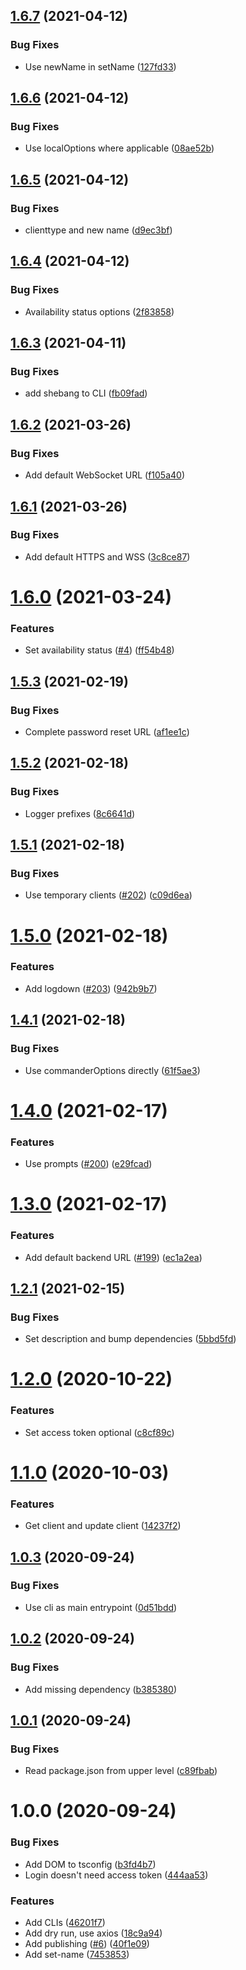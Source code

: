 ## [1.6.7](https://github.com/ffflorian/wire-cli/compare/v1.6.6...v1.6.7) (2021-04-12)


### Bug Fixes

* Use newName in setName ([127fd33](https://github.com/ffflorian/wire-cli/commit/127fd335bcda277247303acbbf7312b5268d381c))

## [1.6.6](https://github.com/ffflorian/wire-cli/compare/v1.6.5...v1.6.6) (2021-04-12)


### Bug Fixes

* Use localOptions where applicable ([08ae52b](https://github.com/ffflorian/wire-cli/commit/08ae52bb490ed3dc2ad4140142811575662288b5))

## [1.6.5](https://github.com/ffflorian/wire-cli/compare/v1.6.4...v1.6.5) (2021-04-12)


### Bug Fixes

* clienttype and new name ([d9ec3bf](https://github.com/ffflorian/wire-cli/commit/d9ec3bf98242d7ee61255f6f5acfcf3e581ab1d2))

## [1.6.4](https://github.com/ffflorian/wire-cli/compare/v1.6.3...v1.6.4) (2021-04-12)


### Bug Fixes

* Availability status options ([2f83858](https://github.com/ffflorian/wire-cli/commit/2f8385861e359c407c623fd86286d649d9c9bb19))

## [1.6.3](https://github.com/ffflorian/wire-cli/compare/v1.6.2...v1.6.3) (2021-04-11)


### Bug Fixes

* add shebang to CLI ([fb09fad](https://github.com/ffflorian/wire-cli/commit/fb09fad4ce7524c94c118a5631979a552129755c))

## [1.6.2](https://github.com/ffflorian/wire-cli/compare/v1.6.1...v1.6.2) (2021-03-26)


### Bug Fixes

* Add default WebSocket URL ([f105a40](https://github.com/ffflorian/wire-cli/commit/f105a4085dec1b9668f32b0854f4880e75a804ce))

## [1.6.1](https://github.com/ffflorian/wire-cli/compare/v1.6.0...v1.6.1) (2021-03-26)


### Bug Fixes

* Add default HTTPS and WSS ([3c8ce87](https://github.com/ffflorian/wire-cli/commit/3c8ce87774c7341b1d6ea45904547e7cdb62c753))

# [1.6.0](https://github.com/ffflorian/wire-cli/compare/v1.5.3...v1.6.0) (2021-03-24)


### Features

* Set availability status ([#4](https://github.com/ffflorian/wire-cli/issues/4)) ([ff54b48](https://github.com/ffflorian/wire-cli/commit/ff54b48718603bfae6d3e7888f1ec9125a40460a))

## [1.5.3](https://github.com/ffflorian/wire-cli/compare/v1.5.2...v1.5.3) (2021-02-19)


### Bug Fixes

* Complete password reset URL ([af1ee1c](https://github.com/ffflorian/wire-cli/commit/af1ee1ceeb54dbc2cccdfe508d916526b3df76da))

## [1.5.2](https://github.com/ffflorian/wire-cli/compare/v1.5.1...v1.5.2) (2021-02-18)


### Bug Fixes

* Logger prefixes ([8c6641d](https://github.com/ffflorian/wire-cli/commit/8c6641ddcac52a22e1016ee93c1b50417dc3a07e))

## [1.5.1](https://github.com/ffflorian/wire-cli/compare/v1.5.0...v1.5.1) (2021-02-18)


### Bug Fixes

* Use temporary clients ([#202](https://github.com/ffflorian/wire-cli/issues/202)) ([c09d6ea](https://github.com/ffflorian/wire-cli/commit/c09d6eac2bc2c9744479a7b8cd95cf14b4dd9971))

# [1.5.0](https://github.com/ffflorian/wire-cli/compare/v1.4.1...v1.5.0) (2021-02-18)


### Features

* Add logdown ([#203](https://github.com/ffflorian/wire-cli/issues/203)) ([942b9b7](https://github.com/ffflorian/wire-cli/commit/942b9b7780993ec1ec2c8f30534ae948f4cb3817))

## [1.4.1](https://github.com/ffflorian/wire-cli/compare/v1.4.0...v1.4.1) (2021-02-18)


### Bug Fixes

* Use commanderOptions directly ([61f5ae3](https://github.com/ffflorian/wire-cli/commit/61f5ae3ef2e17b5e70bce20b8d7df9b99ca27b88))

# [1.4.0](https://github.com/ffflorian/wire-cli/compare/v1.3.0...v1.4.0) (2021-02-17)


### Features

* Use prompts ([#200](https://github.com/ffflorian/wire-cli/issues/200)) ([e29fcad](https://github.com/ffflorian/wire-cli/commit/e29fcad3dc4658c6610ee1a68df45750298d3519))

# [1.3.0](https://github.com/ffflorian/wire-cli/compare/v1.2.1...v1.3.0) (2021-02-17)


### Features

* Add default backend URL ([#199](https://github.com/ffflorian/wire-cli/issues/199)) ([ec1a2ea](https://github.com/ffflorian/wire-cli/commit/ec1a2ea501f3d770838d84e6390653b10dfdabfa))

## [1.2.1](https://github.com/ffflorian/wire-cli/compare/v1.2.0...v1.2.1) (2021-02-15)


### Bug Fixes

* Set description and bump dependencies ([5bbd5fd](https://github.com/ffflorian/wire-cli/commit/5bbd5fd59fbbf63047e656642767bb32a9018799))

# [1.2.0](https://github.com/ffflorian/wire-cli/compare/v1.1.0...v1.2.0) (2020-10-22)


### Features

* Set access token optional ([c8cf89c](https://github.com/ffflorian/wire-cli/commit/c8cf89cbeec2c19f6ae8f51b25b34ba7278a313a))

# [1.1.0](https://github.com/ffflorian/wire-cli/compare/v1.0.3...v1.1.0) (2020-10-03)


### Features

* Get client and update client ([14237f2](https://github.com/ffflorian/wire-cli/commit/14237f24bd7cef42847bc67efeecbdde3bb04c5f))

## [1.0.3](https://github.com/ffflorian/wire-cli/compare/v1.0.2...v1.0.3) (2020-09-24)


### Bug Fixes

* Use cli as main entrypoint ([0d51bdd](https://github.com/ffflorian/wire-cli/commit/0d51bdd14758a0fa7ec2dccd2ac6eb3fbb127c67))

## [1.0.2](https://github.com/ffflorian/wire-cli/compare/v1.0.1...v1.0.2) (2020-09-24)


### Bug Fixes

* Add missing dependency ([b385380](https://github.com/ffflorian/wire-cli/commit/b3853806f03ea2681a2fc5b114326f846a4e4f23))

## [1.0.1](https://github.com/ffflorian/wire-cli/compare/v1.0.0...v1.0.1) (2020-09-24)


### Bug Fixes

* Read package.json from upper level ([c89fbab](https://github.com/ffflorian/wire-cli/commit/c89fbaba5e7580eb3806b877463ae19b5ea7e4d1))

# 1.0.0 (2020-09-24)


### Bug Fixes

* Add DOM to tsconfig ([b3fd4b7](https://github.com/ffflorian/wire-cli/commit/b3fd4b7d4e8276807d1d4b17e9a846cec7b8bb3f))
* Login doesn't need access token ([444aa53](https://github.com/ffflorian/wire-cli/commit/444aa5343b656ca9d0d7d1b3814fa9799e877869))


### Features

* Add CLIs ([46201f7](https://github.com/ffflorian/wire-cli/commit/46201f7e98abd854cc3121ded84c5479380490ca))
* Add dry run, use axios ([18c9a94](https://github.com/ffflorian/wire-cli/commit/18c9a941e9e8bf92fb22125ce5c632dbe902ba34))
* Add publishing ([#6](https://github.com/ffflorian/wire-cli/issues/6)) ([40f1e09](https://github.com/ffflorian/wire-cli/commit/40f1e09f814fed8273fbd19f3a1558b51974d1f1))
* Add set-name ([7453853](https://github.com/ffflorian/wire-cli/commit/74538532507aaccd6efb1b644e639d4d02ea8c7e))
